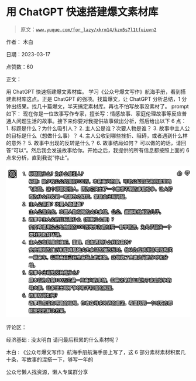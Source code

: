 # 用 ChatGPT 快速搭建爆文素材库

> 原文：[`www.yuque.com/for_lazy/xkrm14/kzm5s7l1tfuiuvn2`](https://www.yuque.com/for_lazy/xkrm14/kzm5s7l1tfuiuvn2)



作者： 木白



日期：2023-03-17



点赞数：60

<ne-hole id="uce6e979c" data-lake-id="uce6e979c">

正文：



用 ChatGPT 快速搭建爆文素材库。 学习《公众号爆文写作》航海手册，看到搭建素材库这点。正是 ChatGPT 的强项。找篇爆文，让 ChatGPT 分析总结，1 分钟出结果。找几十篇爆文，半天搞定素材库。再也不怕写故事没素材了。 prompt 如下： 现在你是一位故事写作专家，擅长写：情感故事、家庭伦理故事等反应普通人问题生活的故事。接下来你要对我提供故事做出分析，然后给出以下 6 点： 1\. 标题是什么？为什么吸引人？ 2\. 主人公是谁？次要人物是谁？ 3\. 故事中主人公的目标是什么（想做什么事）？ 4. 主人公收到哪些挫折、阻碍，或者遇到什么样的意外？ 5\. 故事中出现的反转是什么？ 6\. 故事结局如何？ 可以做的的话，请回答”可以“。然后我会发送故事给你。开始之后，我提供的所有信息都按照上面的 6 点来分析，直到我说”停止“。



![](img/b24e225d3587eeb24f04bc4652e556bb.png)

<ne-hole id="u63e327a3" data-lake-id="u63e327a3">

评论区：



经济基础 : 没太明白 请问最后积累的什么素材呢？



木白 : 《公众号爆文写作》航海手册航海手册上写了，这 6 部分素材素材积累几十条，写故事的混搭一下，够写一年的

<ne-hole id="ucc604c0d" data-lake-id="ucc604c0d">

公众号懒人找资源，懒人专属群分享

</ne-hole></ne-hole></ne-hole>
